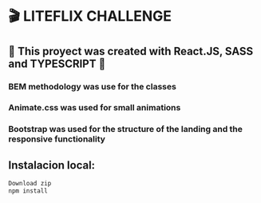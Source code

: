 # 🎬 LITEFLIX CHALLENGE

## 📌 This proyect was created with React.JS, SASS and TYPESCRIPT 📌


### BEM methodology was use for the classes

### Animate.css was used for small animations

### Bootstrap was used for the structure of the landing and the responsive functionality


## Instalacion local: 

```sh
Download zip
npm install
```
